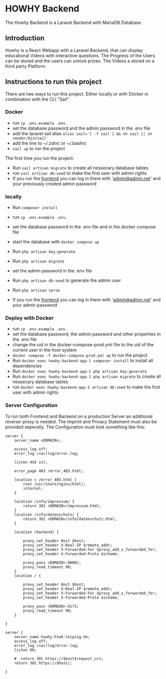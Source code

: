 
# HOWHY Backend

The Howhy Backend is a Laravel Backend with MariaDB Database.

## Introduction

Howhy is a React Webapp with a Laravel Backend, that can display educational Videos with interactive questions. The Progress of the Users can be stored and the users can unlock prizes. The Videos a stored on a third party Platform.

## Instructions to run this project

There are two ways to run this project. Either locally or with Docker in combination with the CLI "Sail"

### Docker

- run `cp .env.example .env.`
- set the database password and the admin password in the .env file
- add the laravel sail alias `alias sail='[ -f sail ] && sh sail || sh vendor/bin/sail'`
- add the line to  ~/.zshrc or ~/.bashrc
- `sail up` to run the project

The first time you run the project:

- Run `sail artisan migrate` to create all nessecary database tables
- run `sail artisan db:seed` to make the first user with admin rights
- If you run the [frontend](https://github.com/HOWHY-HTWK/howhy-frontend/tree/development) you can log in there with '<admin@admin.net>' and your previously created admin password

### locally

- Run `composer install`
- run `cp .env.example .env.`
- set the database password in the .env file and in the docker compose file
- start the database with `docker compose up`
- Run `php artisan key:generate`
- Run `php artisan migrate`
- set the admin password in the .env file
- Run `php artisan db:seed` to generate the admin user
- Run `php artisan serve`

- If you run the [frontend](https://github.com/HOWHY-HTWK/howhy-frontend/tree/development) you can log in there with '<admin@admin.net>' and your admin password

### Deploy with Docker

- run `cp .env.example .env.`
- set the database password, the admin password and other properties in the .env file
- change the uid in the docker-compose-prod.yml file to the uid of the current user in the host system
- `docker compose -f docker-compose-prod.yml up` to run the project
- Run `docker exec howhy-backend-app-1 composer install` to install all dependencies
- Run `docker exec howhy-backend-app-1 php artisan key:generate`
- Run `docker exec howhy-backend-app-1 php artisan migrate` to create all nessecary database tables
- run `docker exec howhy-backend-app-1 artisan db:seed` to make the first user with admin rights

### Server Configuration

To run both Frontend and Backend on a production Server an additional reverse-proxy is needed. The Imprint and Privacy Statement must also be provided seperatly. The Configuration must look something like this:

```
server {
    server_name <DOMAIN>;

    access_log off;
    error_log /var/log/error.log;

    listen 443 ssl; 

    error_page 403 /error_403.html;

    location = /error_403.html {
        root /usr/share/nginx/html/;
        internal;
    }

    location /info/impressum/ {
        return 301 <DOMAIN>/impressum.html;
    }
    location /info/datenschutz/ {
        return 301 <DOMAIN>/info/datenschutz.html;
    }

    location /backend/ {

        proxy_set_header Host $host;
        proxy_set_header X-Real-IP $remote_addr;
        proxy_set_header X-Forwarded-For $proxy_add_x_forwarded_for;
        proxy_set_header X-Forwarded-Proto $scheme;

        proxy_pass <DOMAIN>:8000/;
        proxy_read_timeout 90;
    }
    location / {

        proxy_set_header Host $host;
        proxy_set_header X-Real-IP $remote_addr;
        proxy_set_header X-Forwarded-For $proxy_add_x_forwarded_for;
        proxy_set_header X-Forwarded-Proto $scheme;

        proxy_pass <DOMAIN>:4173;
        proxy_read_timeout 90;
    }

}

server {
    server_name howhy.htwk-leipzig.de;
    access_log off;
    error_log /var/log/error.log;
    listen 80;

    #  return 301 https://$host$request_uri;
    return 301 https://$host/;

}

```
